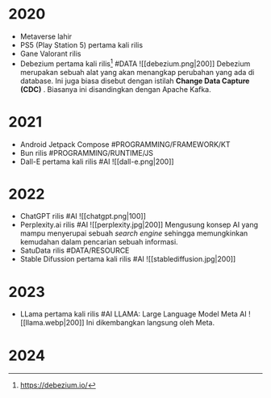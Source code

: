# 2020
- Metaverse lahir
- PS5 (Play Station 5) pertama kali rilis
- Gane Valorant rilis
- Debezium pertama kali rilis[^1] #DATA
	![[debezium.png|200]]
	Debezium merupakan sebuah alat yang akan menangkap perubahan yang ada di database. Ini juga biasa disebut dengan istilah **Change Data Capture (CDC)** . Biasanya ini disandingkan dengan Apache Kafka.
# 2021
- Android Jetpack Compose #PROGRAMMING/FRAMEWORK/KT
- Bun rilis #PROGRAMMING/RUNTIME/JS 
- Dall-E pertama kali rilis #AI
	![[dall-e.png|200]]
# 2022
- ChatGPT rilis #AI
	![[chatgpt.png|100]]
- Perplexity.ai rilis #AI
	![[perplexity.jpg|200]]
	Mengusung konsep AI yang mampu menyerupai sebuah *search engine* sehingga memungkinkan kemudahan dalam pencarian sebuah informasi.
- SatuData rilis #DATA/RESOURCE
- Stable Difussion pertama kali rilis #AI 
	![[stablediffusion.jpg|200]]
# 2023
- LLama pertama kali rilis #AI
	LLAMA: Large Language Model Meta AI
	![[llama.webp|200]]
	Ini dikembangkan langsung oleh Meta.

# 2024

[^1]: https://debezium.io/